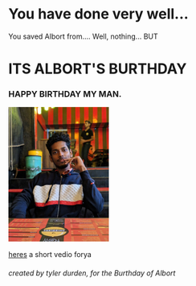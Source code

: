 # You have done very well...
You saved Albort from.... Well, nothing...
BUT

# ITS ALBORT'S BURTHDAY
### HAPPY BIRTHDAY MY MAN.
<img src="media/final.jpg" width="200"/>

[heres](https://vimeo.com/456071423)
a short vedio forya


###### created by tyler durden, for the Burthday of Albort
